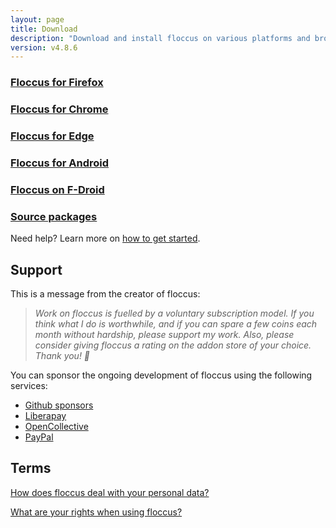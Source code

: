 ```yaml
---
layout: page
title: Download
description: "Download and install floccus on various platforms and browsers"
version: v4.8.6
---
```


<div class="featureGrid">
  <div class="box">
    <i class="mdi mdi-firefox"></i>
    <h3><a class="button" href="https://addons.mozilla.org/en-US/firefox/addon/floccus/">Floccus for Firefox</a></h3>
  </div>
  <div class="box">
    <i class="mdi mdi-google-chrome"></i>
    <h3><a class="button" href="https://chrome.google.com/webstore/detail/floccus/fnaicdffflnofjppbagibeoednhnbjhg">Floccus for Chrome</a></h3>
  </div>
  <div class="box">
    <i class="mdi mdi-microsoft-edge"></i>
    <h3><a class="button" href="https://microsoftedge.microsoft.com/addons/detail/gjkddcofhiifldbllobcamllmanombji">Floccus for Edge</a></h3>
  </div>
   <div class="box">
     <i class="mdi mdi-android"></i>
     <h3><a class="button" href="https://play.google.com/store/apps/details?id=org.handmadeideas.floccus">Floccus for Android</a></h3>
   </div>
    <div class="box">
     <i class="mdi mdi-open-source-initiative"></i>
     <h3><a class="button" href="https://apt.izzysoft.de/fdroid/">Floccus on F-Droid</a></h3>
   </div>
   <div class="box">
     <i class="mdi mdi-package-variant"></i>
     <h3><a class="button" href="https://github.com/floccusaddon/floccus/releases">Source packages</a></h3>
   </div>
 </div>


Need help? Learn more on [how to get started](start).

## Support
This is a message from the creator of floccus:
> *Work on floccus is fuelled by a voluntary subscription model. If you think what I do is worthwhile, and if you can spare a few coins each month without hardship, please support my work. Also, please consider giving floccus a rating on the addon store of your choice. Thank you! 💙*

You can sponsor the ongoing development of floccus using the following services:

* [Github sponsors](https://github.com/sponsors/marcelklehr)
* [Liberapay](https://liberapay.com/marcelklehr/donate)
* [OpenCollective](https://opencollective.com/floccus)
* [PayPal](https://www.paypal.me/marcelklehr1)

## Terms
[How does floccus deal with your personal data?](./privacy)

[What are your rights when using floccus?](./license)
